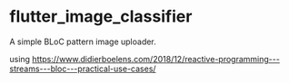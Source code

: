 # flutter_image_classifier

A simple BLoC pattern image uploader. 

using https://www.didierboelens.com/2018/12/reactive-programming---streams---bloc---practical-use-cases/